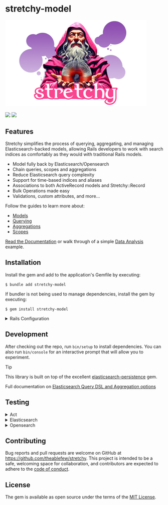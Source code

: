 stretchy-model
===
<p>
    <a href="https://stretchy.io/" target="_blank"><img src="./stretchy.logo.png" alt="Gum Image" width="450" /></a>
    <br><br>
    <a href="https://github.com/theablefew/stretchy/releases"><img src="https://img.shields.io/github/v/release/theablefew/stretchy?sort=semver&color=blue"></a>
    <a href="https://github.com/theablefew/stretchy/actions"><img src="https://github.com/theablefew/stretchy/actions/workflows/spec.yml/badge.svg"></a>

</p>


## Features
Stretchy simplifies the process of querying, aggregating, and managing Elasticsearch-backed models, allowing Rails developers to work with search indices as comfortably as they would with traditional Rails models.

* Model fully back by Elasticsearch/Opensearch
* Chain queries, scopes and aggregations
* Reduce Elasticsearch query complexity
* Support for time-based indices and aliases
* Associations to both ActiveRecord models and Stretchy::Record
* Bulk Operations made easy
* Validations, custom attributes, and more...

Follow the guides to learn more about:

* [Models](https://theablefew.github.io/stretchy/#/guides/models?id=models)
* [Querying](https://theablefew.github.io/stretchy/#/guides/querying?id=querying)
* [Aggregations](https://theablefew.github.io/stretchy/#/guides/aggregations?id=aggregations)
* [Scopes](https://theablefew.github.io/stretchy/#/guides/scopes?id=scopes)


[Read the Documentation](https://theablefew.github.io/stretchy/#/) or walk through of a simple [Data Analysis](https://theablefew.github.io/stretchy/#/examples/data_analysis?id=data-analysis) example.



## Installation

Install the gem and add to the application's Gemfile by executing:

    $ bundle add stretchy-model

If bundler is not being used to manage dependencies, install the gem by executing:

    $ gem install stretchy-model

<details>
<summary>Rails Configuration</summary>



```sh
rails credentials:edit
```

#### Add elasticsearch credentials
```yaml
elasticsearch:
   url: localhost:9200

# or opensearch
# opensearch:
#    host: https://localhost:9200
#    user: admin
#    password: admin
```

#### Create an initializer 
<p><sub><em>config/initializers/stretchy.rb</em></sub></p>

```ruby {file=config/initializers/stretchy.rb}
Stretchy.configure do |config|
    config.client = Elasticsearch::Client.new url: Rails.application.credentials.elasticsearch.url, log: true
end
```
</details>


## Development

After checking out the repo, run `bin/setup` to install dependencies. You can also run `bin/console` for an interactive prompt that will allow you to experiment.

>[!TIP]
>This library is built on top of the excellent [elasticsearch-persistence](https://github.com/elastic/elasticsearch-rails/tree/main/elasticsearch-persistence) gem. 
>
> Full documentation on [Elasticsearch Query DSL and Aggregation options](https://github.com/elastic/elasticsearch-rails/tree/main/elasticsearch-persistence)

## Testing
<details>
<summary>Act</summary>

Run github action workflow locally

```sh
brew install act --HEAD
```

```sh
act -P ubuntu-latest=ghcr.io/catthehacker/ubuntu:runner-latest
```

</details>

<details>
<summary>Elasticsearch</summary>


```
docker-compose up elasticsearch
```

```
bundle exec rspec
```

</details>

<details>
<summary>Opensearch</summary>


```
docker-compose up opensearch
```

```
ENV['BACKEND']=opensearch bundle rspec 
```
</details>

## Contributing

Bug reports and pull requests are welcome on GitHub at https://github.com/theablefew/stretchy. This project is intended to be a safe, welcoming space for collaboration, and contributors are expected to adhere to the [code of conduct](https://github.com/theablefew/stretchy/blob/master/CODE_OF_CONDUCT.md).

## License

The gem is available as open source under the terms of the [MIT License](https://opensource.org/licenses/MIT).

